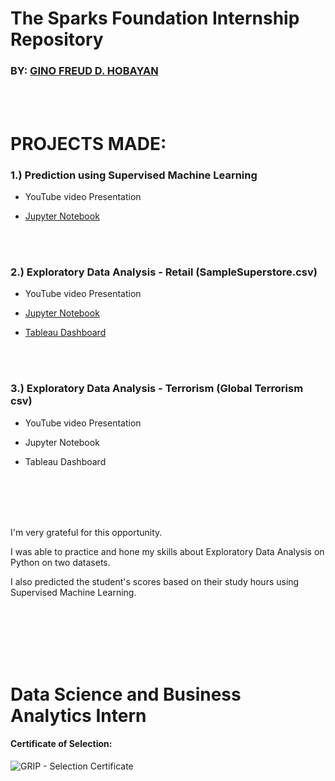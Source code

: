 # The Sparks Foundation Internship Repository

### BY: [GINO FREUD D. HOBAYAN](https://www.linkedin.com/in/ginofreudhobayan/)  

<br>
<br>

# PROJECTS MADE:

### 1.) Prediction using Supervised Machine Learning

- YouTube video Presentation

- [Jupyter Notebook](https://github.com/Gino-Freud-Hobayan/The-Sparks-Foundation_Internship_Projects/blob/main/1.%20Prediction%20using%20Supervised%20Machine%20Learning.ipynb)




<br><br>

### 2.) Exploratory Data Analysis - Retail (SampleSuperstore.csv)

- YouTube video Presentation

- [Jupyter Notebook](https://github.com/Gino-Freud-Hobayan/The-Sparks-Foundation_Internship_Projects/blob/main/3.%20Exploratory%20Data%20Analysis%20-%20Retail%20(Sample%20Superstore_csv).ipynb)

- [Tableau Dashboard](https://public.tableau.com/app/profile/gino.freud.hobayan/viz/ExploratoryDataAnalysis-Retail14Sept2023/FirstPage)




<br><br>


### 3.) Exploratory Data Analysis - Terrorism (Global Terrorism csv)

- YouTube video Presentation


- Jupyter Notebook


- Tableau Dashboard






<br><br><br><br>

I'm very grateful for this opportunity.

I was able to practice and hone my skills about Exploratory Data Analysis on Python on two datasets.

I also predicted the student's scores based on their study hours using Supervised Machine Learning.


<br><br><br><br><br>



# Data Science and Business Analytics Intern

#### Certificate of Selection:
![GRIP - Selection Certificate](https://github.com/Gino-Freud-Hobayan/The-Sparks-Foundation_Internship/assets/117270964/500a30a9-9f48-4a31-abbd-a9f4690addf1)












